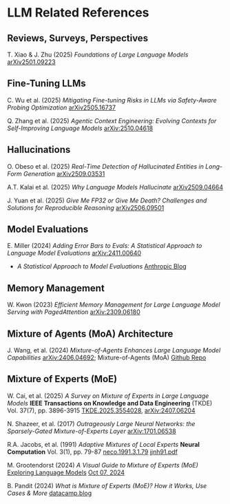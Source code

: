 # LLM Related References

## Reviews, Surveys, Perspectives
T. Xiao & J. Zhu (2025) _Foundations of Large Language Models_ [arXiv2501.09223](https://arxiv.org/pdf/2501.09223)

## Fine-Tuning LLMs
C. Wu et al. (2025) _Mitigating Fine-tuning Risks in LLMs via Safety-Aware Probing Optimization_ [arXiv2505.16737](https://arxiv.org/html/2505.16737v1)

Q. Zhang et al. (2025) _Agentic Context Engineering: Evolving Contexts for Self-Improving
Language Models_ [arXiv:2510.04618](https://www.arxiv.org/pdf/2510.04618)



## Hallucinations
O. Obeso et al. (2025) _Real-Time Detection of Hallucinated Entities in Long-Form Generation_ [arXiv2509.03531](https://arxiv.org/pdf/2509.03531)

A.T. Kalai et al. (2025) _Why Language Models Hallucinate_ [arXiv2509.04664](https://www.arxiv.org/pdf/2509.04664)

J. Yuan et al. (2025) _Give Me FP32 or Give Me Death?
Challenges and Solutions for Reproducible Reasoning_ [arXiv2506.09501](https://arxiv.org/pdf/2506.09501)

## Model Evaluations
E. Miller (2024) _Adding Error Bars to Evals: A Statistical Approach to Language Model Evaluations_ [arXiv:2411.00640](https://arxiv.org/pdf/2411.00640)
  - _A Statistical Approach to Model Evaluations_ [Anthropic Blog](https://www.anthropic.com/research/statistical-approach-to-model-evals)

## Memory Management
W. Kwon (2023) _Efficient Memory Management for Large Language Model Serving with PagedAttention_ [arXiv:2309.06180](https://arxiv.org/pdf/2309.06180)

## Mixture of Agents (MoA) Architecture
J. Wang, et al. (2024) _Mixture-of-Agents Enhances Large Language Model Capabilities_ [arXiv:2406.04692](https://arxiv.org/pdf/2406.04692); Mixture-of-Agents (MoA) [Github Repo](https://github.com/togethercomputer/moa)

## Mixture of Experts (MoE)
W. Cai, et al. (2025) _A Survey on Mixture of Experts in Large Language Models_ **IEEE Transactions on Knowledge and Data Engineering** (TKDE) Vol. 37(7), pp. 3896-3915 [TKDE.2025.3554028](https://ieeexplore.ieee.org/document/10937907), [arXiv:2407.06204](https://arxiv.org/pdf/2407.06204)

N. Shazeer, et al. (2017) _Outrageously Large Neural Networks: the Sparsely-Gated Mixture-of-Experts Layer_ [arXiv:1701.06538](https://arxiv.org/pdf/1701.06538)

R.A. Jacobs, et al. (1991) _Adaptive Mixtures of Local Experts_ **Neural Computation** Vol. 3(1), pp. 79-87 [neco.1991.3.1.79](https://ieeexplore.ieee.org/document/6797059) [jjnh91.pdf](https://www.cs.toronto.edu/~hinton/absps/jjnh91.pdf)

M. Grootendorst (2024) _A Visual Guide to Mixture of Experts (MoE)_ [Exploring Language Models](https://newsletter.maartengrootendorst.com/) [Oct 07, 2024](https://newsletter.maartengrootendorst.com/p/a-visual-guide-to-mixture-of-experts)

B. Pandit (2024) _What is Mixture of Experts (MoE)? How it Works, Use Cases & More_ [datacamp.blog](https://www.datacamp.com/blog/mixture-of-experts-moe)
